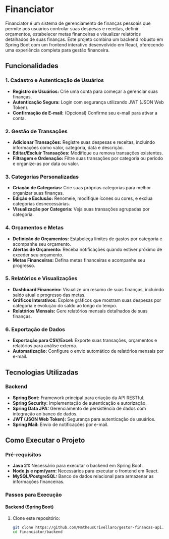 # Financiator

Financiator é um sistema de gerenciamento de finanças pessoais que permite aos usuários controlar suas despesas e receitas, definir orçamentos, estabelecer metas financeiras e visualizar relatórios detalhados de suas finanças. Este projeto combina um backend robusto em Spring Boot com um frontend interativo desenvolvido em React, oferecendo uma experiência completa para gestão financeira.

## Funcionalidades

### 1. Cadastro e Autenticação de Usuários
- **Registro de Usuários:** Crie uma conta para começar a gerenciar suas finanças.
- **Autenticação Segura:** Login com segurança utilizando JWT (JSON Web Token).
- **Confirmação de E-mail:** (Opcional) Confirme seu e-mail para ativar a conta.

### 2. Gestão de Transações
- **Adicionar Transações:** Registre suas despesas e receitas, incluindo informações como valor, categoria, data e descrição.
- **Editar/Excluir Transações:** Modifique ou remova transações existentes.
- **Filtragem e Ordenação:** Filtre suas transações por categoria ou período e organize-as por data ou valor.

### 3. Categorias Personalizadas
- **Criação de Categorias:** Crie suas próprias categorias para melhor organizar suas finanças.
- **Edição e Exclusão:** Renomeie, modifique ícones ou cores, e exclua categorias desnecessárias.
- **Visualização por Categoria:** Veja suas transações agrupadas por categoria.

### 4. Orçamentos e Metas
- **Definição de Orçamentos:** Estabeleça limites de gastos por categoria e acompanhe seu orçamento.
- **Alertas de Orçamento:** Receba notificações quando estiver próximo de exceder seu orçamento.
- **Metas Financeiras:** Defina metas financeiras e acompanhe seu progresso.

### 5. Relatórios e Visualizações
- **Dashboard Financeiro:** Visualize um resumo de suas finanças, incluindo saldo atual e progresso das metas.
- **Gráficos Interativos:** Explore gráficos que mostram suas despesas por categoria e evolução do saldo ao longo do tempo.
- **Relatórios Mensais:** Gere relatórios mensais detalhados de suas finanças.

### 6. Exportação de Dados
- **Exportação para CSV/Excel:** Exporte suas transações, orçamentos e relatórios para análise externa.
- **Automatização:** Configure o envio automático de relatórios mensais por e-mail.

## Tecnologias Utilizadas

### Backend
- **Spring Boot:** Framework principal para criação da API RESTful.
- **Spring Security:** Implementação de autenticação e autorização.
- **Spring Data JPA:** Gerenciamento de persistência de dados com integração ao banco de dados.
- **JWT (JSON Web Token):** Segurança para autenticação de usuários.
- **Spring Mail:** Envio de notificações por e-mail.

## Como Executar o Projeto

### Pré-requisitos
- **Java 21:** Necessário para executar o backend em Spring Boot.
- **Node.js e npm/yarn:** Necessários para executar o frontend em React.
- **MySQL/PostgreSQL:** Banco de dados relacional para armazenar as informações financeiras.

### Passos para Execução

#### Backend (Spring Boot)
1. Clone este repositório:
   ```bash
   git clone https://github.com/MatheusCrivellaro/gestor-financas-api.git
   cd financiator/backend
